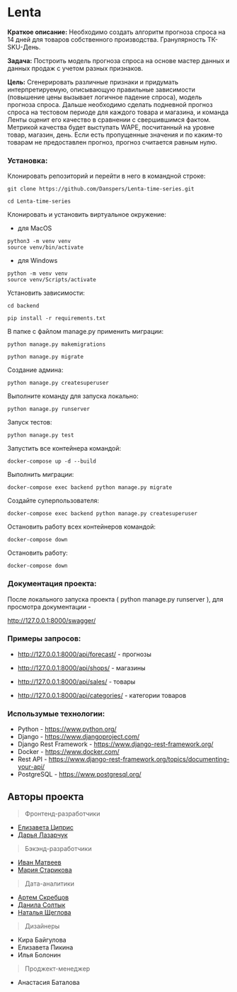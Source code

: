 # Lenta

**Краткое описание:**
Необходимо создать алгоритм прогноза спроса на 14 дней для товаров собственного
производства. Гранулярность ТК-SKU-День.

**Задача:**
Построить модель прогноза спроса на основе мастер данных и данных продаж с учетом разных
признаков.

**Цель:**
Сгенерировать различные признаки и придумать интерпретируемую, описывающую правильные
зависимости (повышение цены вызывает логичное падение спроса), модель прогноза спроса.
Дальше необходимо сделать подневной прогноз спроса на тестовом периоде для каждого товара
и магазина, и команда Ленты оценит его качество в сравнении с свершившимся фактом.
Метрикой качества будет выступать WAPE, посчитанный на уровне товар, магазин, день. Если
есть пропущенные значения и по каким-то товарам не предоставлен прогноз, прогноз считается
равным нулю.

### Установка:
Клонировать репозиторий и перейти в него в командной строке:
```
git clone https://github.com/Danspers/Lenta-time-series.git
```
```
cd Lenta-time-series
```
Клонировать и установить виртуальное окружение:

- для MacOS
```
python3 -m venv venv
source venv/bin/activate
```
- для Windows
```
python -m venv venv
source venv/Scripts/activate
```
Установить зависимости:

```
cd backend
```
```
pip install -r requirements.txt
```

В папке с файлом manage.py применить миграции:
```
python manage.py makemigrations
```
```
python manage.py migrate
```
Создание админа:
```
python manage.py createsuperuser
```

Выполните команду для запуска локально:

```
python manage.py runserver
```
Запуск тестов:

```
python manage.py test
```

Запустить все контейнера командой:

```
docker-compose up -d --build
```

Выполнить миграции:

``` 
docker-compose exec backend python manage.py migrate 
```

Создайте суперпользователя:
```
docker-compose exec backend python manage.py createsuperuser
```

Остановить работу всех контейнеров командой:
```
docker-compose down
```
Остановить работу:
```
docker-compose down
```
### Документация проекта:
После локального запуска проекта ( python manage.py runserver ), для просмотра документации - 

http://127.0.0.1:8000/swagger/

### Примеры запросов:

- http://127.0.0.1:8000/api/forecast/ - прогнозы

- http://127.0.0.1:8000/api/shops/ - магазины

- http://127.0.0.1:8000/api/sales/ - товары

- http://127.0.0.1:8000/api/categories/ - категории товаров

### Использумые технологии:

- Python - https://www.python.org/
- Django - https://www.djangoproject.com/
- Django Rest Framework - https://www.django-rest-framework.org/
- Docker - https://www.docker.com/
- Rest API - https://www.django-rest-framework.org/topics/documenting-your-api/
- PostgreSQL - https://www.postgresql.org/

## Авторы проекта
> Фронтенд-разработчики

- [Елизавета Циприс](https://github.com/dumisel)
- [Дарья Лазарчук](https://github.com/dashalalala24)

> Бэкэнд-разработчики

- [Иван Матвеев](https://github.com/Ivanmatv)
- [Мария Старикова ](https://github.com/Ivanmatv)

> Дата-аналитики

- [Артем Скребцов](https://github.com/Skrebcov)
- [Данила Солтык](https://github.com/Danspers)
- [Наталья Щеглова](https://github.com/NataliaShcheglova)

> Дизайнеры

- Кира Байгулова
- Елизавета Пикина
- Илья Болонин

> Проджект-менеджер

- Анастасия Баталова
